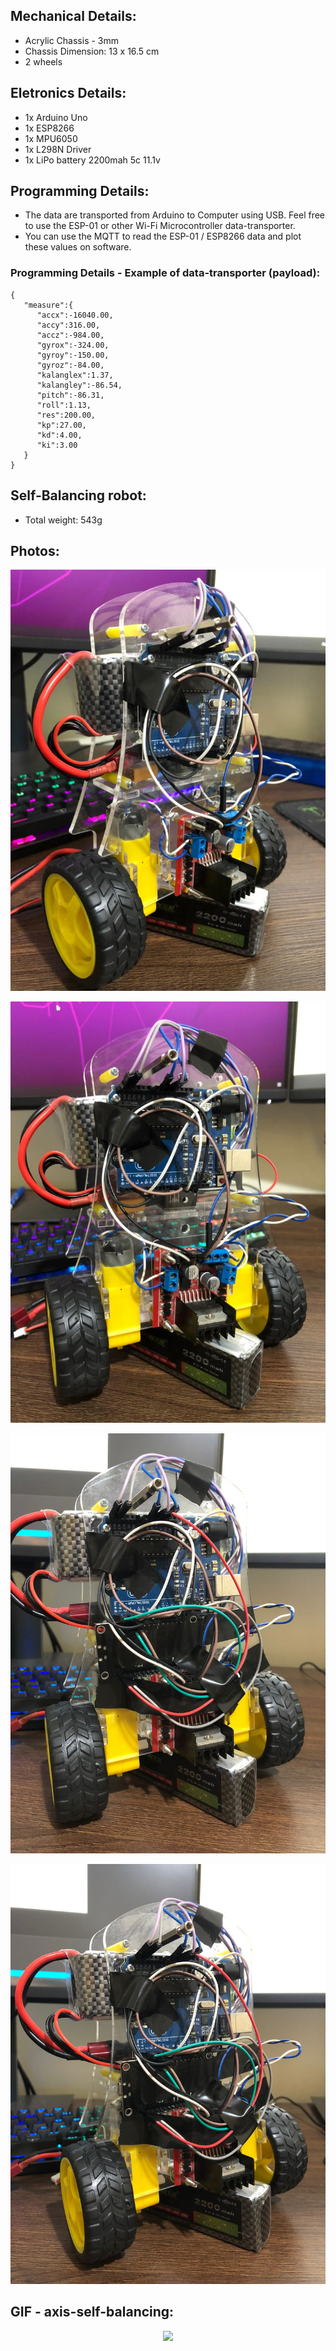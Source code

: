 ## Mechanical Details:
- Acrylic Chassis - 3mm
- Chassis Dimension: 13 x 16.5 cm
- 2 wheels

## Eletronics Details:
- 1x Arduino Uno
- 1x ESP8266
- 1x MPU6050
- 1x L298N Driver
- 1x LiPo battery 2200mah 5c 11.1v

## Programming Details:
- The data are transported from Arduino to Computer using USB. Feel free to use the ESP-01 or other Wi-Fi Microcontroller data-transporter.
- You can use the MQTT to read the ESP-01 / ESP8266 data and plot these values on software.

### Programming Details - Example of data-transporter (payload): 
```
{
   "measure":{
      "accx":-16040.00,
      "accy":316.00,
      "accz":-984.00,
      "gyrox":-324.00,
      "gyroy":-150.00,
      "gyroz":-84.00,
      "kalanglex":1.37,
      "kalangley":-86.54,
      "pitch":-86.31,
      "roll":1.13,
      "res":200.00,
      "kp":27.00,
      "kd":4.00,
      "ki":3.00
   }
}
```

## Self-Balancing robot:
- Total weight: 543g

## Photos:
<p align="center"><img src = "photos/self-balancing-01.jpeg"></p>
<p align="center"><img src = "photos/self-balancing-02.jpeg"></p>
<p align="center"><img src = "photos/self-balancing-03.jpeg"></p>
<p align="center"><img src = "photos/self-balancing-04.jpeg"></p>

## GIF - axis-self-balancing:
<p align="center"><img src = "photos/gif-axis-self-balancing.gif"></p>